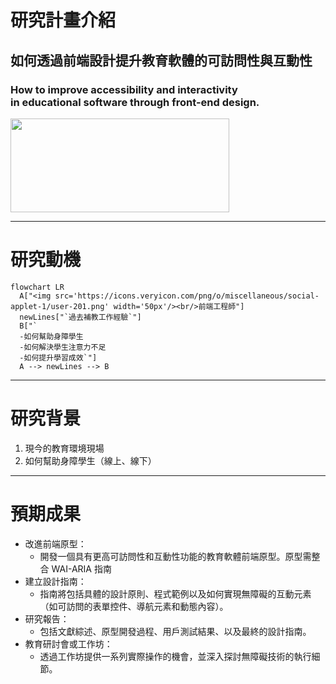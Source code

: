 # 研究計畫介紹
## 如何透過前端設計提升教育軟體的可訪問性與互動性
### How to improve accessibility and interactivity <br/> in educational software through front-end design.
<!-- ![](https://cdn-icons-png.flaticon.com/512/2844/2844243.png) -->
<img src="https://cdn-icons-png.flaticon.com/512/2844/2844243.png" width="350" height="150">


---

# 研究動機
```mermaid
flowchart LR
  A["<img src='https://icons.veryicon.com/png/o/miscellaneous/social-applet-1/user-201.png' width='50px'/><br/>前端工程師"]
  newLines["`過去補教工作經驗`"]
  B["`
  -如何幫助身障學生
  -如何解決學生注意力不足
  -如何提升學習成效`"]
  A --> newLines --> B

```


---

# 研究背景
1. 現今的教育環境現場
2. 如何幫助身障學生（線上、線下）

---

# 預期成果
* 改進前端原型：
  * 開發一個具有更高可訪問性和互動性功能的教育軟體前端原型。原型需整合 WAI-ARIA 指南
* 建立設計指南：
  * 指南將包括具體的設計原則、程式範例以及如何實現無障礙的互動元素（如可訪問的表單控件、導航元素和動態內容）。
* 研究報告：
  * 包括文獻綜述、原型開發過程、用戶測試結果、以及最終的設計指南。
* 教育研討會或工作坊：
  * 透過工作坊提供一系列實際操作的機會，並深入探討無障礙技術的執行細節。

